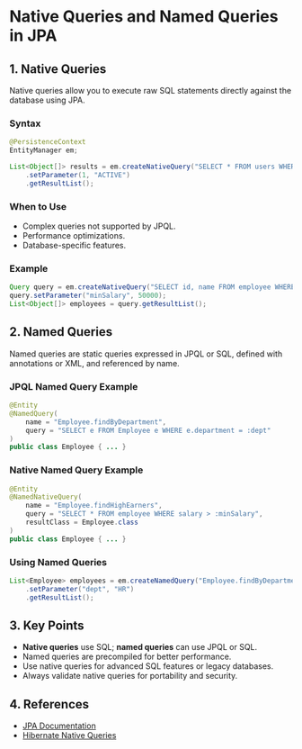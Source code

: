 # Native Queries and Named Queries in JPA

## 1. Native Queries

Native queries allow you to execute raw SQL statements directly against the database using JPA.

### Syntax

```java
@PersistenceContext
EntityManager em;

List<Object[]> results = em.createNativeQuery("SELECT * FROM users WHERE status = ?")
    .setParameter(1, "ACTIVE")
    .getResultList();
```

### When to Use

- Complex queries not supported by JPQL.
- Performance optimizations.
- Database-specific features.

### Example

```java
Query query = em.createNativeQuery("SELECT id, name FROM employee WHERE salary > :minSalary");
query.setParameter("minSalary", 50000);
List<Object[]> employees = query.getResultList();
```

## 2. Named Queries

Named queries are static queries expressed in JPQL or SQL, defined with annotations or XML, and referenced by name.

### JPQL Named Query Example

```java
@Entity
@NamedQuery(
    name = "Employee.findByDepartment",
    query = "SELECT e FROM Employee e WHERE e.department = :dept"
)
public class Employee { ... }
```

### Native Named Query Example

```java
@Entity
@NamedNativeQuery(
    name = "Employee.findHighEarners",
    query = "SELECT * FROM employee WHERE salary > :minSalary",
    resultClass = Employee.class
)
public class Employee { ... }
```

### Using Named Queries

```java
List<Employee> employees = em.createNamedQuery("Employee.findByDepartment", Employee.class)
    .setParameter("dept", "HR")
    .getResultList();
```

## 3. Key Points

- **Native queries** use SQL; **named queries** can use JPQL or SQL.
- Named queries are precompiled for better performance.
- Use native queries for advanced SQL features or legacy databases.
- Always validate native queries for portability and security.

## 4. References

- [JPA Documentation](https://jakarta.ee/specifications/persistence/)
- [Hibernate Native Queries](https://docs.jboss.org/hibernate/orm/current/userguide/html_single/Hibernate_User_Guide.html#sql)
